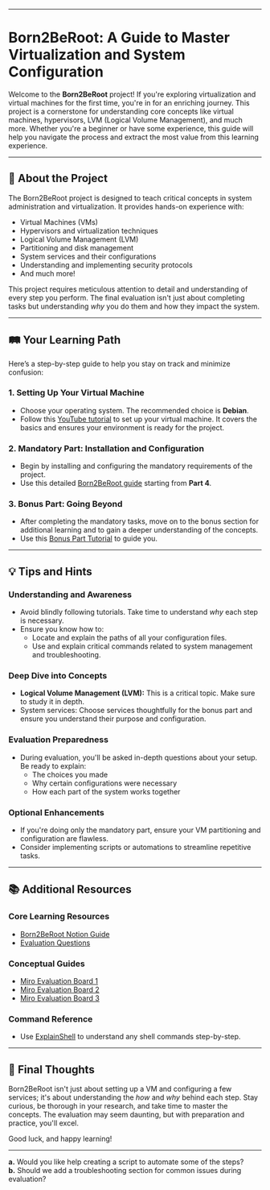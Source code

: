 
---

# Born2BeRoot: A Guide to Master Virtualization and System Configuration

Welcome to the **Born2BeRoot** project! If you're exploring virtualization and virtual machines for the first time, you're in for an enriching journey. This project is a cornerstone for understanding core concepts like virtual machines, hypervisors, LVM (Logical Volume Management), and much more. Whether you're a beginner or have some experience, this guide will help you navigate the process and extract the most value from this learning experience.

---

## 📌 **About the Project**

The Born2BeRoot project is designed to teach critical concepts in system administration and virtualization. It provides hands-on experience with:
- Virtual Machines (VMs)
- Hypervisors and virtualization techniques
- Logical Volume Management (LVM)
- Partitioning and disk management
- System services and their configurations
- Understanding and implementing security protocols
- And much more!

This project requires meticulous attention to detail and understanding of every step you perform. The final evaluation isn't just about completing tasks but understanding *why* you do them and how they impact the system.

---

## 🛤️ **Your Learning Path**

Here’s a step-by-step guide to help you stay on track and minimize confusion:

### 1. **Setting Up Your Virtual Machine**
   - Choose your operating system. The recommended choice is **Debian**.
   - Follow this [YouTube tutorial](https://youtu.be/73r3JbkCVy0?si=TMvKlE8WHsMrKCoZ) to set up your virtual machine. It covers the basics and ensures your environment is ready for the project.

### 2. **Mandatory Part: Installation and Configuration**
   - Begin by installing and configuring the mandatory requirements of the project. 
   - Use this detailed [Born2BeRoot guide](https://github.com/pasqualerossi/Born2BeRoot-Guide/blob/main/README.md) starting from **Part 4**.

### 3. **Bonus Part: Going Beyond**
   - After completing the mandatory tasks, move on to the bonus section for additional learning and to gain a deeper understanding of the concepts.
   - Use this [Bonus Part Tutorial](https://github.com/ayoub0x1/born2beroot?tab=readme-ov-file#bonus) to guide you.

---

## 💡 **Tips and Hints**

### **Understanding and Awareness**
- Avoid blindly following tutorials. Take time to understand *why* each step is necessary.
- Ensure you know how to:
  - Locate and explain the paths of all your configuration files.
  - Use and explain critical commands related to system management and troubleshooting.

### **Deep Dive into Concepts**
- **Logical Volume Management (LVM):** This is a critical topic. Make sure to study it in depth.
- System services: Choose services thoughtfully for the bonus part and ensure you understand their purpose and configuration.

### **Evaluation Preparedness**
- During evaluation, you'll be asked in-depth questions about your setup. Be ready to explain:
  - The choices you made
  - Why certain configurations were necessary
  - How each part of the system works together

### **Optional Enhancements**
- If you're doing only the mandatory part, ensure your VM partitioning and configuration are flawless.
- Consider implementing scripts or automations to streamline repetitive tasks.

---

## 📚 **Additional Resources**

### **Core Learning Resources**
- [Born2BeRoot Notion Guide](https://prickle-walnut-dd7.notion.site/267aee98b8e54fb6829e299e04639303?v=ff83074ceee14a14ac93ce0ebfb4fc01)
- [Evaluation Questions](https://github.com/mlrcbsousa/Born2beRoot/blob/main/Evaluation.md)

### **Conceptual Guides**
- [Miro Evaluation Board 1](https://miro.com/app/board/uXjVPEVHTXk=/)
- [Miro Evaluation Board 2](https://miro.com/app/board/uXjVP37UxCE=/)
- [Miro Evaluation Board 3](https://miro.com/app/board/uXjVN3HIJo0=/)

### **Command Reference**
- Use [ExplainShell](https://explainshell.com/explain?cmd=sudo+usermod+-aG+groupname+username) to understand any shell commands step-by-step.

---

## 🎯 **Final Thoughts**

Born2BeRoot isn't just about setting up a VM and configuring a few services; it's about understanding the *how* and *why* behind each step. Stay curious, be thorough in your research, and take time to master the concepts. The evaluation may seem daunting, but with preparation and practice, you'll excel.

Good luck, and happy learning!

---

**a.** Would you like help creating a script to automate some of the steps?  
**b.** Should we add a troubleshooting section for common issues during evaluation?
